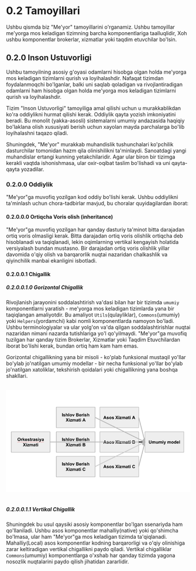 # 0.2 Tamoyillari
Ushbu qismda biz "Me'yor" tamoyillarini o'rganamiz. Ushbu tamoyillar me'yorga mos keladigan tizimning barcha komponentlariga taalluqlidir, Xoh ushbu komponentlar brokerlar, xizmatlar yoki taqdim etuvchilar bo'lsin.

## 0.2.0 Inson Ustuvorligi
Ushbu tamoyilning asosiy g'oyasi odamlarni hisobga olgan holda me'yorga mos keladigan tizimlarni qurish va loyihalashdir. Nafaqat tizimdan foydalanmoqchi bo'lganlar, balki uni saqlab qoladigan va rivojlantiradigan odamlarni ham hisobga olgan holda me'yorga mos keladigan tizimlarni qurish va loyihalashdir.

Tizim "Inson Ustuvorligi" tamoyiliga amal qilishi uchun u murakkablikdan ko'ra oddiylikni hurmat qilishi kerak. Oddiylik qayta yozish imkoniyatini beradi. Bu monolit (yakka-asosli) sistemalarni umumiy andazasida haqiqiy bo'laklana olish xususiyati berish uchun xayolan mayda parchalarga bo'lib loyihalashni taqazo qiladi.

Shuningdek, "Me'yor" murakkab muhandislik tushunchalari ko'pchilik dasturchilar tomonidan hazm qila olinishilikni ta'minlaydi. Sanoatdagi yangi muhandislar ertangi kunning yetakchilaridir. Agar ular biron bir tizimga kerakli vaqtda ishonishmasa, ular oxir-oqibat taslim bo'lishadi va uni qayta-qayta yozadilar.

### 0.2.0.0 Oddiylik
"Me'yor"ga muvofiq yozilgan kod oddiy bo'lishi kerak. Ushbu oddiylikni ta'minlash uchun chora-tadbirlar mavjud, bu choralar quyidagilardan iborat:

#### 0.2.0.0.0 Ortiqcha Voris olish (inheritance)
"Me'yor"ga muvofiq yozilgan har qanday dasturiy ta'minot bitta darajadan ortiq voris olmasligi kerak. Bitta darajadan ortiq voris olishlik ortiqcha deb hisoblanadi va taqiqlanadi, lekin oqimlarning vertikal kengayish holatida versiyalash bundan mustasno. Bir darajadan ortiq voris olishlik yillar davomida o'qiy olish va barqarorlik nuqtai nazaridan chalkashlik va qiyinchilik manbai ekanligini isbotladi.

#### 0.2.0.0.1 Chigallik

##### 0.2.0.0.1.0 Gorizontal Chigallik
Rivojlanish jarayonini soddalashtirish va'dasi bilan har bir tizimda `umumiy` komponentlarni yaratish - me'yorga mos keladigan tizimlarda yana bir taqiqlangan amaliyotdir. Bu amaliyot `Utils`(qulayliklar), `Commons`(umumiy) yoki `Helpers`(yordamchi) kabi nomli komponentlarda namoyon bo'ladi. Ushbu terminologiyalar va ular yolg'on va'da qilgan soddalashtirishlar nuqtai nazaridan nimani nazarda tutishlariga yo'l qo'yilmaydi. "Me'yor"ga muvofiq tuzilgan har qanday tizim Brokerlar, Xizmatlar yoki Taqdim Etuvchilardan iborat bo'lishi kerak, bundan ortiq ham kam ham emas.

Gorizontal chigallikning yana bir misoli - ko'plab funksional mustaqil yo'llar bo'ylab jo'natilgan umumiy modellar - bir necha funksional yo'llar bo'ylab jo'natilgan xatoliklar, tekshirish qoidalari yoki chigallikning yana boshqa shakllari.

<br />
    <div align=center>
        <img src="./Resurslar/Tamoyillari/Tamoyillar-Gorizontal.png" />
    </div>
<br />

##### 0.2.0.0.1.1 Vertikal Chigallik
Shuningdek bu usul qaysiki asosiy komponentlar bo'lgan ssenariyda ham qo'llaniladi. Ushbu asos komponentlar mahalliy(native) yoki qo'shimcha bo'lmasa, ular ham "Me'yor"ga mos keladigan tizimda ta'qiqlanadi. Mahalliy(Local) asos komponentlar kodning barqarorligi va o'qiy olinishiga zarar keltiradigan vertikal chigallikni paydo qiladi. Vertikal chigalliklar `Commons`(umumiy) komponentlarga o'xshab har qanday tizimda yagona nosozlik nuqtalarini paydo qilish jihatidan zararlidir.